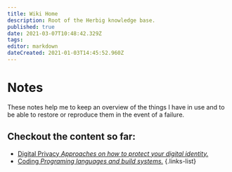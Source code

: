```yaml
---
title: Wiki Home
description: Root of the Herbig knowledge base.
published: true
date: 2021-03-07T10:48:42.329Z
tags: 
editor: markdown
dateCreated: 2021-01-03T14:45:52.960Z
---
```


# Notes

These notes help me to keep an overview of the things I have in use and to be able to restore or reproduce them in the event of a failure.

## Checkout the content so far:

- [Digital Privacy *Approaches on how to protect your digital identity.*](/digital_privacy)
- [Coding *Programing languages and build systems.*](/coding)
{.links-list}
